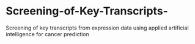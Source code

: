 # Screening-of-Key-Transcripts-
Screening of key transcripts from expression data using applied artificial intelligence for cancer prediction
